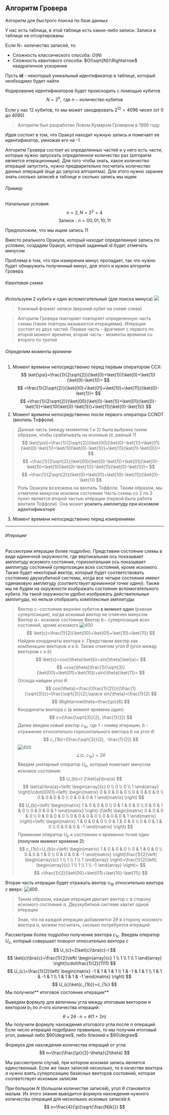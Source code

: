 ## Алгоритм Гровера
Алгоритм для быстрого поиска по базе данных

У нас есть таблица, в этой таблице есть какие-либо записи. Записи в таблице не отсортированы 

Если $N-$ количество записей, то:
- Сложность классического способа: $O(N)$
- Сложность квантового способа: $O(\sqrt{N})\Rightarrow$ квадратичное ускорение

Пусть **id** - некоторый уникальный идентификатор в таблице, который необходимо будет найти

Кодирование идентификаторов будет происходить с помощью кубитов
$$N=2^{n},\text{ где }n-\text{количество кубитов}$$

Если у нас 12 кубитов, то мы может закодировать $2^{12}=4096$ чисел (от 0 до 4095)

> Алгоритм был разработан Ловом Кумаром Гровером в 1996 году

Идея состоит в том, что Оракул находит нужную запись и помечает ее идентификатор, умножая его на -1

Алгоритм Гровера состоит из определенных частей и у него есть части, которые нужно запускать определенное количество раз (алгоритм является итерационным). Для того чтобы знать, какое количество итераций запустить, нужно предварительно посчитать количество данных операций (еще до запуска алгоритма). Для этого нужно заранее знать сколько записей в таблице и сколько запись мы ищем 

###### Пример
Начальные условия:
$$
n=2, N=2^{2}=4
$$
$$
\text{Записи}:n=00, 01,10,11
$$

Предположим, что мы ищем запись 11

Вместо реального Оракула, который находит определенную запись по условию, создадим Оракул, который заданный id будет отмечать минусом

Проблема в том, что при измерении минус пропадает, так что нужно будет обнаружить полученный минус, для этого и нужен алгоритм Гровера

###### Квантовая схема
Используем 2 кубита и один вспомогательный (для поиска минуса)
![](../_%20Assets/Pasted%20image%2020231225035103.png)

> Книжный формат записи (верхний кубит на схеме слева)

> Алгоритм Гровера повторяет повторяет определенную часть схемы (такие повторы называются итерациями). Итерации состоят из двух частей. Первая часть - фрагмент с первого по второй момент времени, вторая часть - моменты времени со второго по третий

###### Определим моменты времени

1. Момент времени непосредственно перед первым оператором CCX:
$$
\ket{\psi}=\frac{1}{2\sqrt{2}}(\ket{0}+\ket{1})(\ket{0}+\ket{1})(\ket{0}-\ket{1})=
$$
$$
=\frac{1}{2\sqrt{2}}(\ket{00}+\ket{01}+\ket{10}+\ket{11})(\ket{0}-\ket{1})=
$$
$$
=\frac{1}{2\sqrt{2}}(\ket{00}(\ket{0}-\ket{1})+\ket{01}(\ket{0}-\ket{1})+\ket{10(\ket{0}-\ket{1})}+\ket{11}(\ket{0}-\ket{1}))
$$
2. Момент времени непосредственно после первого оператора CCNOT (вентиль Тоффоли). 
> Данная часть (между моментом 1 и 2) была выбрана таким образом, чтобы срабатывать на искомый id, равный 11
$$
\ket{\psi}=\frac{1}{2\sqrt{2}}(\ket{00}(\ket{0}-\ket{1})+\ket{01}(\ket{0}-\ket{1})+\ket{10(\ket{0}-\ket{1})}+\ket{11}(\ket{1}-\ket{0}))=
$$
$$
=\frac{1}{2\sqrt{2}}(\ket{00}(\ket{0}-\ket{1})+\ket{01}(\ket{0}-\ket{1})+\ket{10(\ket{0}-\ket{1})}-\ket{11}(\ket{0}-\ket{1}))=
$$
$$
=\frac{1}{2\sqrt{2}}(\ket{0}+\ket{01}+\ket{10}-\ket{11})(\ket{0}-\ket{1})
$$
Роль Оракула возложена на вентиль Тоффоли. Таким образом, мы отметили минусом искомое состояние
>Часть схемы со 2 по 3 пункт является второй частью итерации (первой была работа вентиля Тоффоли). Она может **усилить амплитуду при искомом идентификаторе**

3. Момент времени непосредственно перед измерениями 
---

###### Итерации

Рассмотрим итерации более подробно. Представим состояние схемы в виде единичной окружности, где вертикальная ось показывает амплитуду искомого состояние, горизонтальная ось показывает амплитуду состояний суперпозиции всех состояний, кроме искомого. Также будет некоторый вектор, который будет соответствовать состоянию двухкубитной системы, когда все четыре состояния имеют одинаковую амплитуду _(соответствует временной точке один)_). Также мы не будем на окружности изображать состояние вспомогательного кубита. На такой окружности удобно изображать действительные амплитуды, но нельзя отобразить комплексные амплитуды 
>Вектор $c-$состояние верхних кубитов **в момент один** (равная суперпозиция), когда искомый вектор не отмечен минусом
>Вектор $a-$ искомое состояние
>Вектор $b-$ суперпозиция всех состояний, кроме искомого
![400](../_%20Assets/Pasted%20image%2020231225120524.png)
$$
\ket{c}=\frac{1}{2}(\ket{00}+\ket{01}+\ket{10}+\ket{11})
$$
Найдем координаты вектора $c$. Представим вектор как комбинацию векторов $a$ и $b$. Также отметим угол $\theta$ (угол между вектором $c$ и $b$)
$$
\ket{c}=cos{\theta}\ket{b}+sin{\theta}\ket{a}=
$$
$$
=cos{\theta}\frac{1}{\sqrt{3}}(\ket{00}+\ket{01}+\ket{10})+sin{\theta}\ket{11}=
$$
Отсюда найдем угол $\theta$:
$$
cos{\theta}=\frac{(\frac{1}{2})}{(\frac{1}{\sqrt{3}})}=\frac{\sqrt{3}}{2};\space
sin{\theta}=\frac{1}{2}
$$
$$
\Rightarrow\theta=\frac{\pi}{6}
$$
Координаты вектора $c$ (в момент времени один):
$$
c=(\frac{\sqrt{3}}{2}, \frac{1}{2})
$$
Далее введем новый вектор $c_{1b}$, где 1 - номер итерации, $b$ - отражение относительно горизонтального вектора $b$ на угол $\theta$:
$$
c_{1b}=(\frac{\sqrt{3}}{2}, -\frac{1}{2})
$$
![400](../_%20Assets/Pasted%20image%2020231225122636.png)
$$
\angle(c, c_{1b})=2\theta
$$
Введем унитарный оператор $U_b$, который помечает минусом искомое состояние:
$$
U_{b}=I-2\ket{a}\bra{a}
$$
$$
\ket{a}\bra{a}=\left(
\begin{array}{c}
0 \\
0 \\
0 \\
1
\end{array}
\right)\cdot(0001)=\left(
\begin{matrix}
0 & 0 & 0 & 0 \\
0 & 0 & 0 & 0 \\
0 & 0 & 0 & 0 \\
0 & 0 & 0 & 1 
\end{matrix}
\right)
$$
$$
U_{b}=\left(
\begin{matrix}
1 & 0 & 0 & 0 \\
0 & 1 & 0 & 0 \\
0 & 0 & 1 & 0 \\
0 & 0 & 0 & 1 
\end{matrix}
\right)-2\left(
\begin{matrix}
0 & 0 & 0 & 0 \\
0 & 0 & 0 & 0 \\
0 & 0 & 0 & 0 \\
0 & 0 & 0 & 1 
\end{matrix}
\right)=\left(
\begin{matrix}
1 & 0 & 0 & 0 \\
0 & 1 & 0 & 0 \\
0 & 0 & 1 & 0 \\
0 & 0 & 0 & -1 
\end{matrix}
\right)
$$
Применим оператор $U_{b}$ к состоянию к временно точке один **(получим момент времени 2)**:
$$
c_{1b}=U_{b}c=\left(
\begin{matrix}
1 & 0 & 0 & 0 \\
0 & 1 & 0 & 0 \\
0 & 0 & 1 & 0 \\
0 & 0 & 0 & -1 
\end{matrix}
\right)\frac{1}{2}\left(
\begin{array}{c}
1 \\
1 \\
1 \\
1
\end{array}
\right)=\frac{1}{2}\left(
\begin{array}{c}
1 \\
1 \\
1 \\
-1
\end{array}
\right)=
$$
$$
=\frac{1}{2}(\ket{00}+\ket{01}+\ket{10}-\ket{11})
$$

Вторая часть итерации будет отражать вектор $c_{1b}$ относительно вектора $c$ вверх:
![400](../_%20Assets/Pasted%20image%2020231225124023.png)

>Таким образом, каждая итерация двигает вектор $c$ в сторону искомого состояние $a$. Двухкубитной системе хватит одной итерации

>Зная, что на каждой итерации добавляется $2\theta$ в сторону искомого вектора $a$, можем посчитать, сколько потребуется итераций

Рассмотрим более подробно получение вектора $c_{1c}$. Введем оператор $U_{c}$, который совершает поворот относительно вектора $c$
$$
U_{c}=2\ket{c}\bra{c}-I
$$
$$
\ket{c}\bra{c}=\frac{1}{2}\left(
\begin{array}{c}
1 \\
1 \\
1 \\
1
\end{array}
\right)\cdot\frac{1}{2}(1111)
$$
$$
U_{c}=\frac{1}{2}\left(
\begin{matrix}
-1 & 1 & 1 & 1 \\
1 & -1 & 1 & 1 \\
1 & 1 & -1 & 1 \\
1 & 1 & 1 & -1 
\end{matrix}
\right)
$$
$$
U_{c}\ket{c_{1b}}=c_{1c}
$$
Мы получили** итоговое состояние итерации**

Выведем формулу для величины угла между итоговым вектором и вектором $b_{1}$ по $n$-ого количества итераций:
$$
\theta+2\theta\cdot n=\theta(1+2n)
$$
Мы получили формулу нахождения итогового угла после $n$ операций. Если число итераций подобрано правильно, то мы получим итоговый угол, равный либо $90\degree$, либо близкий к $90\degree$

Формула для нахождения количества итераций от угла:
$$
n=\frac{\frac{\pi}{2}-\theta}{2\theta}
$$

Мы рассмотрели случай, при котором искомая запись является единственный. Если же таких записей несколько, то в качестве вектора $a$ нужно взять суперпозицию базисных векторов состояний, которая соответствует искомым записям

При большом $N$ (большом количестве записей), угол $\theta$ становится малым. Из этого знания выводится формула нахождения нужного количества операций для нескольких искомых записей $k$:
$$
n=\frac{4}{\pi}\sqrt{\frac{N}k{}}
$$


